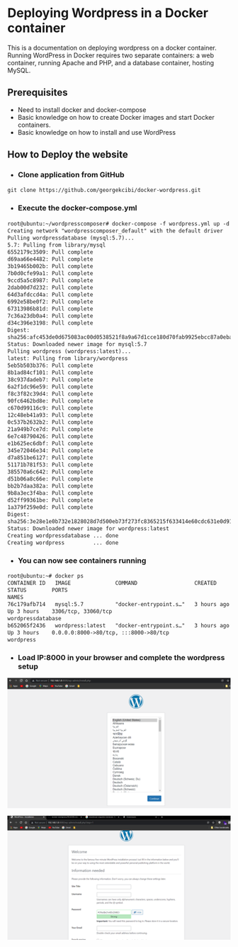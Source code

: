 # Deploying Wordpress in a Docker container

This is a documentation on deploying wordpress on a docker container. Running WordPress in Docker requires two separate containers: a web container, running Apache and PHP, and a database container, hosting MySQL.

## Prerequisites

- Need to install docker and docker-compose
- Basic knowledge on how to create Docker images and start Docker containers.
- Basic knowledge on how to install and use WordPress


## How to Deploy the website

- ### Clone application from GitHub

```
git clone https://github.com/georgekcibi/docker-wordpress.git
```

- ### Execute the docker-compose.yml

```
root@ubuntu:~/wordpresscomposer# docker-compose -f wordpress.yml up -d
Creating network "wordpresscomposer_default" with the default driver
Pulling wordpressdatabase (mysql:5.7)...
5.7: Pulling from library/mysql
6552179c3509: Pull complete
d69aa66e4482: Pull complete
3b19465b002b: Pull complete
7b0d0cfe99a1: Pull complete
9ccd5a5c8987: Pull complete
2dab00d7d232: Pull complete
64d3afdccd4a: Pull complete
6992e58be0f2: Pull complete
67313986b81d: Pull complete
7c36a23db0a4: Pull complete
d34c396e3198: Pull complete
Digest: sha256:afc453de0d675083ac00d0538521f8a9a67d1cce180d70fab9925ebcc87a0eba
Status: Downloaded newer image for mysql:5.7
Pulling wordpress (wordpress:latest)...
latest: Pulling from library/wordpress
5eb5b503b376: Pull complete
8b1ad84cf101: Pull complete
38c937dadeb7: Pull complete
6a2f1dc96e59: Pull complete
f8c3f82c39d4: Pull complete
90fc6462bd8e: Pull complete
c670d99116c9: Pull complete
12c48eb41a93: Pull complete
0c537b2632b2: Pull complete
21a949b7ce7d: Pull complete
6e7c48790426: Pull complete
e1b625ec6dbf: Pull complete
345e72046e34: Pull complete
d7a851be6127: Pull complete
51171b781f53: Pull complete
385570a6c642: Pull complete
d51b06a8c66e: Pull complete
bb2b7daa382a: Pull complete
9b8a3ec3f4ba: Pull complete
d52ff99361be: Pull complete
1a379f259e0d: Pull complete
Digest: sha256:3e28e1e0b732e1828028d7d500eb73f273fc8365215f633414e60cdc631e0d91
Status: Downloaded newer image for wordpress:latest
Creating wordpressdatabase ... done
Creating wordpress         ... done
```

- ### You can now see containers running

```
root@ubuntu:~# docker ps
CONTAINER ID   IMAGE              COMMAND                  CREATED        STATUS        PORTS                                                  NAMES
76c179afb714   mysql:5.7          "docker-entrypoint.s…"   3 hours ago    Up 3 hours    3306/tcp, 33060/tcp                                    wordpressdatabase
b652065f2436   wordpress:latest   "docker-entrypoint.s…"   3 hours ago    Up 3 hours    0.0.0.0:8000->80/tcp, :::8000->80/tcp                  wordpress
```

- ### Load IP:8000 in your browser and complete the wordpress setup

![Alt text](https://github.com/georgekcibi/docker-wordpress/blob/main/wordpress.png)

![Alt text](https://github.com/georgekcibi/docker-wordpress/blob/main/wordpress2.png)
